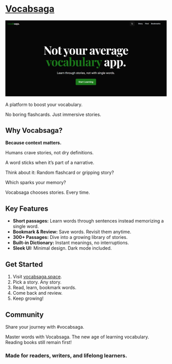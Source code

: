 # [Vocabsaga](https://www.vocabsaga.space/)

![alt text](image.png)

A platform to boost your vocabulary.

No boring flashcards. Just immersive stories.

## Why Vocabsaga?

**Because context matters.**

Humans crave stories, not dry definitions.

A word sticks when it’s part of a narrative.

Think about it:
Random flashcard or gripping story?

Which sparks your memory?

Vocabsaga chooses stories. Every time.

## Key Features

- **Short passages:** Learn words through sentences instead memorizing a single word.  
- **Bookmark & Review:** Save words. Revisit them anytime. 
- **300+ Passages:** Dive into a growing library of stories.
- **Built-in Dictionary:** Instant meanings, no interruptions.  
- **Sleek UI:** Minimal design. Dark mode included.

## Get Started

1. Visit [vocabsaga.space](https://www.vocabsaga.space/).  
2. Pick a story. Any story.  
3. Read, learn, bookmark words.  
4. Come back and review.
5. Keep growing!

## Community

Share your journey with #vocabsaga.
<!-- Follow us on X. -->

<!-- ## What’s Next?
Quizzes to test your skills.
Personalized story picks.
Offline mode for learning anywhere. -->

Master words with Vocabsaga. The new age of learning vocabulary. Reading books still remain first!

### Made for readers, writers, and lifelong learners.